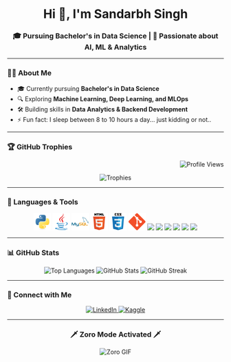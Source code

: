 <h1 align="center">Hi 👋, I'm Sandarbh Singh</h1>
<h3 align="center">🎓 Pursuing Bachelor's in Data Science | 🚀 Passionate about AI, ML & Analytics</h3>

---

### 👨‍💻 About Me
- 🎓 Currently pursuing **Bachelor's in Data Science**
- 🔍 Exploring **Machine Learning, Deep Learning, and MLOps**
- 🛠️ Building skills in **Data Analytics & Backend Development**
- ⚡ Fun fact: I sleep between 8 to 10 hours a day... just kidding or not..

---

### 🏆 GitHub Trophies
<p align="right">
<img src="https://komarev.com/ghpvc/?username=sandarbh-singh296245&label=Profile%20views&color=0e75b6&style=flat" alt="Profile Views" />
</p>

<p align="center">
  <img src="https://github-profile-trophy.vercel.app/?username=sandarbh-singh296245&no-frame=true&title=Experience,Stars,Commits,PullRequest,Repositories&margin-w=5" alt="Trophies"/>
</p>

---

### 🔧 Languages & Tools
<p align="center">
  <img src="https://raw.githubusercontent.com/devicons/devicon/master/icons/python/python-original.svg" width="40"/>
  <img src="https://raw.githubusercontent.com/devicons/devicon/master/icons/java/java-original.svg" width="40"/>
  <img src="https://raw.githubusercontent.com/devicons/devicon/master/icons/mysql/mysql-original-wordmark.svg" width="40"/>
  <img src="https://raw.githubusercontent.com/devicons/devicon/master/icons/html5/html5-original-wordmark.svg" width="40"/>
  <img src="https://raw.githubusercontent.com/devicons/devicon/master/icons/css3/css3-original-wordmark.svg" width="40"/>
  <img src="https://raw.githubusercontent.com/devicons/devicon/master/icons/git/git-original.svg" width="40"/>
  <img src="https://upload.wikimedia.org/wikipedia/commons/0/05/Scikit_learn_logo_small.svg" width="40"/>
  <img src="https://seaborn.pydata.org/_images/logo-mark-lightbg.svg" width="40"/>
  <img src="https://www.vectorlogo.zone/logos/tensorflow/tensorflow-icon.svg" width="40"/>
  <img src="https://www.vectorlogo.zone/logos/springio/springio-icon.svg" width="40"/>
  <img src="https://www.vectorlogo.zone/logos/figma/figma-icon.svg" width="40"/>
  <img src="https://upload.wikimedia.org/wikipedia/commons/2/21/Matlab_Logo.png" width="40"/>
</p>

---

### 📊 GitHub Stats
<p align="center">
<img src="https://github-readme-stats.vercel.app/api/top-langs?username=sandarbh-singh296245&show_icons=true&locale=en&layout=compact&theme=tokyonight&cache_seconds=21600" alt="Top Languages" />
<img src="https://github-readme-stats.vercel.app/api?username=sandarbh-singh296245&show_icons=true&locale=en&theme=tokyonight&cache_seconds=21600" alt="GitHub Stats" />
<img src="https://github-readme-streak-stats.herokuapp.com/?user=sandarbh-singh296245&theme=tokyonight&cache_seconds=21600" alt="GitHub Streak" />  <!-- Note: streak-stats may not officially support cache_seconds, but it can help if it's proxied through similar systems -->
</p>

---

### 🤝 Connect with Me
<p align="center">
  <a href="https://linkedin.com/in/sandarbh-singh-91972929b" target="blank">
    <img src="https://raw.githubusercontent.com/rahuldkjain/github-profile-readme-generator/master/src/images/icons/Social/linked-in-alt.svg" alt="LinkedIn" height="30" width="40" />
  </a>
  <a href="https://kaggle.com/c229sandarbhsingh" target="blank">
    <img src="https://raw.githubusercontent.com/rahuldkjain/github-profile-readme-generator/master/src/images/icons/Social/kaggle.svg" alt="Kaggle" height="30" width="40" />
  </a>
</p>

---

<h3 align="center">🗡️ Zoro Mode Activated 🗡️</h3>
<p align="center">
  <img src="https://media.giphy.com/media/v1.Y2lkPTc5MGI3NjExaDFiYXVvbnhxaDNlNXFnZWQ1ODVsZGNraWZjNnowdXhseGdtcHoycSZlcD12MV9naWZzX3NlYXJjaCZjdD1n/tocXevr8ybWxi/giphy.gif" alt="Zoro GIF" width="300"/>
</p>
